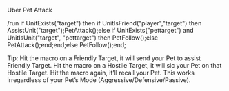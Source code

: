 Uber Pet Attack

/run if UnitExists("target") then if UnitIsFriend("player","target") then AssistUnit("target");PetAttack();else if UnitExists("pettarget") and UnitIsUnit("target", "pettarget") then PetFollow();else PetAttack();end;end;else PetFollow();end;

Tip: Hit the macro on a Friendly Target, it will send your Pet to assist Friendly Target. Hit the macro on a Hostile Target, it will sic your Pet on that Hostile Target. Hit the macro again, it’ll recall your Pet. This works irregardless of your Pet’s Mode (Aggressive/Defensive/Passive).